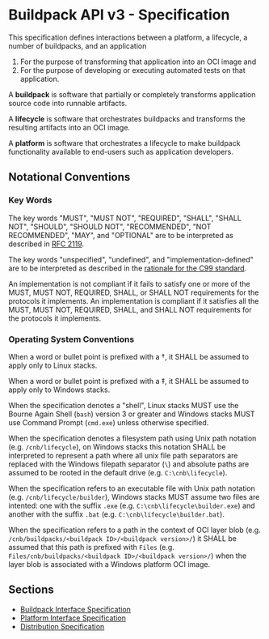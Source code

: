 # Buildpack API v3 - Specification

This specification defines interactions between a platform, a lifecycle, a number of buildpacks, and an application
1. For the purpose of transforming that application into an OCI image and
2. For the purpose of developing or executing automated tests on that application.

A **buildpack** is software that partially or completely transforms application source code into runnable artifacts.

A **lifecycle** is software that orchestrates buildpacks and transforms the resulting artifacts into an OCI image.

A **platform** is software that orchestrates a lifecycle to make buildpack functionality available to end-users such as application developers.

## Notational Conventions

### Key Words
The key words "MUST", "MUST NOT", "REQUIRED", "SHALL", "SHALL NOT", "SHOULD", "SHOULD NOT", "RECOMMENDED", "NOT RECOMMENDED", "MAY", and "OPTIONAL" are to be interpreted as described in [RFC 2119](http://tools.ietf.org/html/rfc2119).

The key words "unspecified", "undefined", and "implementation-defined" are to be interpreted as described in the [rationale for the C99 standard](http://www.open-std.org/jtc1/sc22/wg14/www/C99RationaleV5.10.pdf#page=18).

An implementation is not compliant if it fails to satisfy one or more of the MUST, MUST NOT, REQUIRED, SHALL, or SHALL NOT requirements for the protocols it implements.
An implementation is compliant if it satisfies all the MUST, MUST NOT, REQUIRED, SHALL, and SHALL NOT requirements for the protocols it implements.

### Operating System Conventions

When a word or bullet point is prefixed with a <a name="linux-only">†</a>, it SHALL be assumed to apply only to Linux stacks.

When a word or bullet point is prefixed with a <a name="windows-only">‡</a>, it SHALL be assumed to apply only to Windows stacks.

When the specification denotes a "shell", Linux stacks MUST use the Bourne Again Shell (`bash`) version 3 or greater and Windows stacks MUST use Command Prompt (`cmd.exe`) unless otherwise specified.

When the specification denotes a filesystem path using Unix path notation (e.g. `/cnb/lifecycle`), on Windows stacks this notation SHALL be interpreted to represent a path where all unix file path separators are replaced with the Windows filepath separator (`\`) and absolute paths are assumed to be rooted in the default drive (e.g. `C:\cnb\lifecycle`).

When the specification refers to an executable file with Unix path notation (e.g. `/cnb/lifecycle/builder`), Windows stacks MUST assume two files are intented: one with the suffix  `.exe` (e.g. `C:\cnb\lifecycle\builder.exe`) and another with the suffix `.bat` (e.g. `C:\cnb\lifecycle\builder.bat`).

When the specification refers to a path in the context of OCI layer blob (e.g. `/cnb/buildpacks/<buildpack ID>/<buildpack version>/`)  it SHALL be assumed that this path is prefixed with `Files` (e.g. `Files/cnb/buildpacks/<buildpack ID>/<buildpack version>/`) when the layer blob is associated with a Windows platform OCI image.

## Sections

- [Buildpack Interface Specification](buildpack.md)
- [Platform Interface Specification](platform.md)
- [Distribution Specification](distribution.md)
